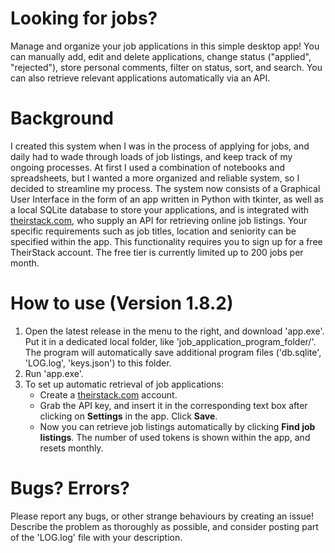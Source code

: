 # Looking for jobs?
Manage and organize your job applications in this simple desktop app! You can manually add, edit and delete applications, change status ("applied", "rejected"), store personal comments, filter on status, sort, and search. You can also retrieve relevant applications automatically via an API.

# Background
I created this system when I was in the process of applying for jobs, and daily had to wade through loads of job listings, and keep track of my ongoing processes. At first I used a combination of notebooks and spreadsheets, but I wanted a more organized and reliable system, so I decided to streamline my process. The system now consists of a Graphical User Interface in the form of an app written in Python with tkinter, as well as a local SQLite database to store your applications, and is integrated with [theirstack.com](https://theirstack.com), who supply an API for retrieving online job listings. Your specific requirements such as job titles, location and seniority can be specified within the app. This functionality requires you to sign up for a free TheirStack account. The free tier is currently limited up to 200 jobs per month.

# How to use (Version 1.8.2)
1) Open the latest release in the menu to the right, and download 'app.exe'. Put it in a dedicated local folder, like 'job_application_program_folder/'. The program will automatically save additional program files ('db.sqlite', 'LOG.log', 'keys.json') to this folder.
2) Run 'app.exe'.
3) To set up automatic retrieval of job applications:
    - Create a [theirstack.com](https://theirstack.com) account.
    - Grab the API key, and insert it in the corresponding text box after clicking on **Settings** in the app. Click **Save**.
    - Now you can retrieve job listings automatically by clicking **Find job listings**. The number of used tokens is shown within the app, and resets monthly.

# Bugs? Errors?
Please report any bugs, or other strange behaviours by creating an issue! Describe the problem as thoroughly as possible, and consider posting part of the 'LOG.log' file with your description.